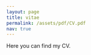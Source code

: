 ```yaml
---
layout: page
title: vitae
permalink: /assets/pdf/CV.pdf
nav: true
---
```


Here you can find my CV.
